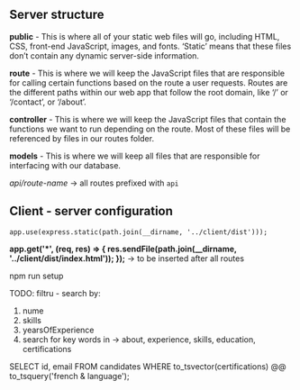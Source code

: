 ## Server structure

**public** - This is where all of your static web files will go, including HTML, CSS, front-end JavaScript, images, and fonts. ‘Static’ means that these files don’t contain any dynamic server-side information.

**route** - This is where we will keep the JavaScript files that are responsible for calling certain functions based on the route a user requests. Routes are the different paths within our web app that follow the root domain, like ‘/’ or ‘/contact’, or ‘/about’.

**controller** - This is where we will keep the JavaScript files that contain the functions we want to run depending on the route. Most of these files will be referenced by files in our routes folder.

**models** - This is where we will keep all files that are responsible for interfacing with our database.

_api/route-name_ -> all routes prefixed with `api`

## Client - server configuration

`app.use(express.static(path.join(__dirname, '../client/dist')));`

**app.get('\*', (req, res) => {
res.sendFile(path.join(\_\_dirname, '../client/dist/index.html'));
});** -> to be inserted after all routes

npm run setup

TODO:
filtru - search by:

1. nume
2. skills
3. yearsOfExperience
4. search for key words in -> about, experience, skills, education, certifications

SELECT id, email FROM candidates WHERE to_tsvector(certifications) @@ to_tsquery('french & language');
